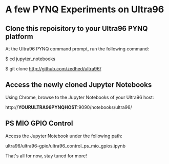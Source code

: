# A few PYNQ Experiments on Ultra96


## Clone this repoisitory to your Ultra96 PYNQ platform
At the Ultra96 PYNQ command prompt, run the following command:

$ cd jupyter_notebooks

$ git clone http://github.com/zedhed/ultra96/


## Access the newly cloned Jupyter Notebooks

Using Chrome, browse to the Jupyter Notebooks of your Ultra96 host:

http://**YOURULTRA96PYNQHOST**:9090/notebooks/ultra96/


## PS MIO GPIO Control
Access the Jupyter Notebook under the following path:

ultra96/ultra96-gpio/ultra96_control_ps_mio_gpios.ipynb


That's all for now, stay tuned for more!
